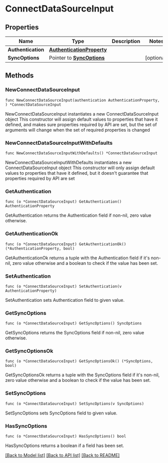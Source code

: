 # ConnectDataSourceInput

## Properties

Name | Type | Description | Notes
------------ | ------------- | ------------- | -------------
**Authentication** | [**AuthenticationProperty**](AuthenticationProperty.md) |  | 
**SyncOptions** | Pointer to [**SyncOptions**](SyncOptions.md) |  | [optional] 

## Methods

### NewConnectDataSourceInput

`func NewConnectDataSourceInput(authentication AuthenticationProperty, ) *ConnectDataSourceInput`

NewConnectDataSourceInput instantiates a new ConnectDataSourceInput object
This constructor will assign default values to properties that have it defined,
and makes sure properties required by API are set, but the set of arguments
will change when the set of required properties is changed

### NewConnectDataSourceInputWithDefaults

`func NewConnectDataSourceInputWithDefaults() *ConnectDataSourceInput`

NewConnectDataSourceInputWithDefaults instantiates a new ConnectDataSourceInput object
This constructor will only assign default values to properties that have it defined,
but it doesn't guarantee that properties required by API are set

### GetAuthentication

`func (o *ConnectDataSourceInput) GetAuthentication() AuthenticationProperty`

GetAuthentication returns the Authentication field if non-nil, zero value otherwise.

### GetAuthenticationOk

`func (o *ConnectDataSourceInput) GetAuthenticationOk() (*AuthenticationProperty, bool)`

GetAuthenticationOk returns a tuple with the Authentication field if it's non-nil, zero value otherwise
and a boolean to check if the value has been set.

### SetAuthentication

`func (o *ConnectDataSourceInput) SetAuthentication(v AuthenticationProperty)`

SetAuthentication sets Authentication field to given value.


### GetSyncOptions

`func (o *ConnectDataSourceInput) GetSyncOptions() SyncOptions`

GetSyncOptions returns the SyncOptions field if non-nil, zero value otherwise.

### GetSyncOptionsOk

`func (o *ConnectDataSourceInput) GetSyncOptionsOk() (*SyncOptions, bool)`

GetSyncOptionsOk returns a tuple with the SyncOptions field if it's non-nil, zero value otherwise
and a boolean to check if the value has been set.

### SetSyncOptions

`func (o *ConnectDataSourceInput) SetSyncOptions(v SyncOptions)`

SetSyncOptions sets SyncOptions field to given value.

### HasSyncOptions

`func (o *ConnectDataSourceInput) HasSyncOptions() bool`

HasSyncOptions returns a boolean if a field has been set.


[[Back to Model list]](../README.md#documentation-for-models) [[Back to API list]](../README.md#documentation-for-api-endpoints) [[Back to README]](../README.md)



